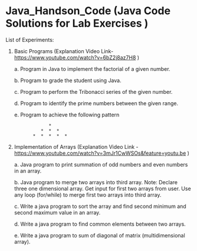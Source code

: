 # Java_Handson_Code (Java Code Solutions for Lab Exercises )

List of Experiments:

1. Basic Programs (Explanation Video Link- https://www.youtube.com/watch?v=6bZ2j8az7H8 )
   
    a. Program in Java to implement the factorial of a given number.
   
    b. Program to grade the student using Java.
   
    c. Program to perform the Tribonacci series of the given number.
   
    d. Program to identify the prime numbers between the given range.
   
    e. Program to achieve the following pattern
   
                    *
  		         *  *  *
              *  *  *  *  *

2. Implementation of Arrays (Explanation Video Link - https://www.youtube.com/watch?v=3mJr1CwWSOs&feature=youtu.be )

	a. Java program to print summation of odd numbers and even numbers in an array.

	b. Java program to merge two arrays into third array.
	   Note: 
	   Declare three one dimensional array.
	   Get input for first two arrays from user.
	   Use any loop (for/while) to merge first two arrays into third array.

	c. Write a java program to sort the array and find second minimum and second maximum value in an array.

	d. Write a java program to find common elements between two arrays.

	e. Write a java program to sum of diagonal of matrix (multidimensional array).


